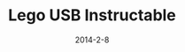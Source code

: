 ---
layout: default
title: Lego USB Instructable
video: 
img: img/lego1.jpg
img2: 
img3: 
date: 2014-2-8
modalId: 6
slug: lego-usb
projectDate: August 2012
client: University
service: Print Design

tools: [Illustrator,InDesign]
values: [50,50]

brief: To design a poster that teaches the user how to do something found at an instructable website such as <a href="http://instructables.com">instructables.com</a>
execution: I chose to make my poster based off the instructional found at&#58; <a href="http://www.instructables.com/id/Make-a-Lego-Thumb-Drive/">http://www.instructables.com/id/Make-a-Lego-Thumb-Drive/</a><br><br>I wanted my design to have a utilitarian look and feel to it as I thought this would be the most clear to understand. I wanted the poster to be as functional as possible without being distracting. It was for this reason that I kept things extremely minimal.<br>What resulted was a succesful instructional that I was able to get a family member to follow and succcesfully create the product.
---